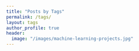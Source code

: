 ```yaml
---
title: "Posts by Tags"
permalink: /tags/
layout: tags
author_profile: true
header:
  image: "/images/machine-learning-projects.jpg"
---
```

